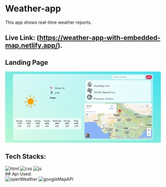# Weather-app
This app shows real-time weather reports.
## Live Link: (https://weather-app-with-embedded-map.netlify.app/).

## Landing Page
![LandingPage](https://github.com/Md-Gulzeesh/Weather-app/blob/master/assets/Weatherapp_landingPage.PNG?raw=true)
## Tech Stacks:
<div>
  <img src="https://upload.wikimedia.org/wikipedia/commons/thumb/6/61/HTML5_logo_and_wordmark.svg/1200px-HTML5_logo_and_wordmark.svg.png" alt="html"/>
   <img src="https://upload.wikimedia.org/wikipedia/commons/thumb/d/d5/CSS3_logo_and_wordmark.svg/1200px-CSS3_logo_and_wordmark.svg.png" alt="css"/>
  <img src="https://static.javatpoint.com/images/javascript/javascript_logo.png" alt="js"/>
</div>
## Api Used:
<div>
   <img src="https://raw.githubusercontent.com/bugsounet/MMM-Weather/dev/logo.png" alt="openWeather"/>
  <img src="https://sspectra.net/wp-content/uploads/2018/05/google-maps-api.jpg" alt="googleMapAPi"/>
</div>
